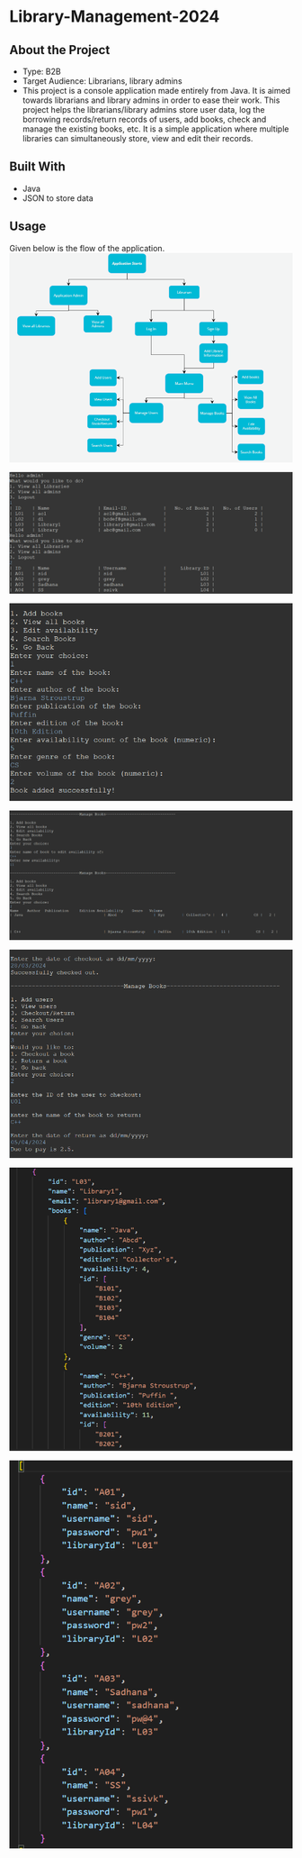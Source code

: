 # Library-Management-2024
## About the Project
- Type: B2B
- Target Audience: Librarians, library admins
- This project is a console application made entirely from Java. It is aimed towards librarians and library admins in order to ease their work. This project helps the librarians/library admins store user data, log the borrowing records/return records of users, add books, check and manage the existing books, etc. It is a simple application where multiple libraries can simultaneously store, view and edit their records. 

## Built With
- Java
- JSON to store data

## Usage
Given below is the flow of the application.
![Screenshot of the flow of the Library Management Application.](Library_Management_Screenshots/Flow.png)

![Screenshot of the application admin options.](Library_Management_Screenshots/Application_Admin.png)

![Screenshot of adding a book.](Library_Management_Screenshots/Addingabook.png)

![Screenshot of editing the availability of books.](Library_Management_Screenshots/Availability.png)

![Screenshot of checking out and returning books for a user.](Library_Management_Screenshots/Checkout.png)

![Screenshot of JSON file for libraries.](Library_Management_Screenshots/JSONLibraries.png)

![Screenshot of JSON file for admins.](Library_Management_Screenshots/JSONAdmins.png)
